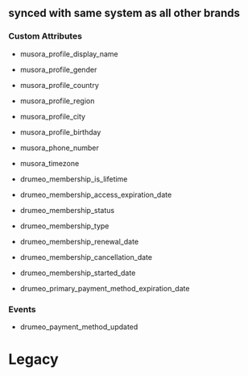## synced with same system as all other brands

### Custom Attributes

- musora_profile_display_name
- musora_profile_gender
- musora_profile_country
- musora_profile_region
- musora_profile_city
- musora_profile_birthday
- musora_phone_number
- musora_timezone

- drumeo_membership_is_lifetime
- drumeo_membership_access_expiration_date
- drumeo_membership_status
- drumeo_membership_type
- drumeo_membership_renewal_date
- drumeo_membership_cancellation_date
- drumeo_membership_started_date
- drumeo_primary_payment_method_expiration_date

### Events
- drumeo_payment_method_updated

# Legacy